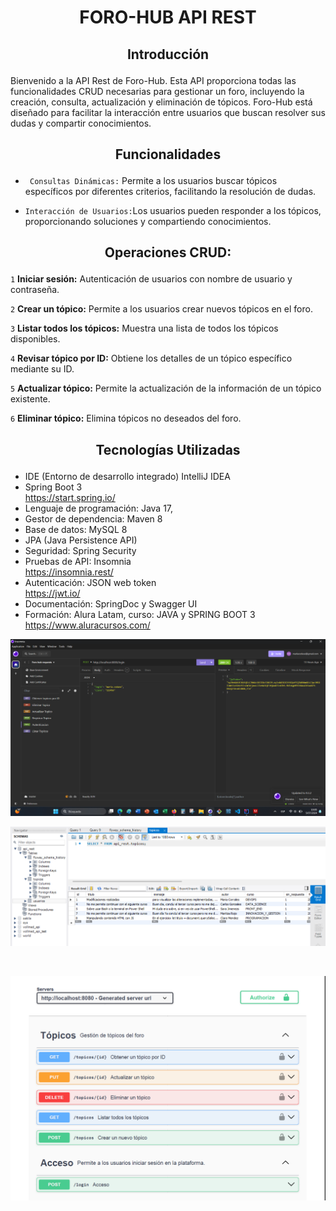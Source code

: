 # <h1 align="center">FORO-HUB API REST </h1>

## <p align="center">Introducción

Bienvenido a la API Rest de Foro-Hub. Esta API proporciona todas las funcionalidades CRUD necesarias para gestionar un foro, incluyendo la creación, consulta, actualización y eliminación de tópicos. Foro-Hub está diseñado para facilitar la interacción entre usuarios que buscan resolver sus dudas y compartir conocimientos.



## <p align="center">Funcionalidades


- `  Consultas Dinámicas: `
Permite a los usuarios buscar tópicos específicos por diferentes criterios, facilitando la resolución de dudas.

- ` Interacción de Usuarios: `Los usuarios pueden responder a los tópicos, proporcionando soluciones y compartiendo conocimientos.


## <p align="center">Operaciones CRUD:

`1` **Iniciar sesión:** Autenticación de usuarios con nombre de usuario y contraseña.

`2` **Crear un tópico:** Permite a los usuarios crear nuevos tópicos en el foro.

`3` **Listar todos los tópicos:** Muestra una lista de todos los tópicos disponibles.

`4` **Revisar tópico por ID:** Obtiene los detalles de un tópico específico mediante su ID.

`5` **Actualizar tópico:** Permite la actualización de la información de un tópico existente.

`6` **Eliminar tópico:** Elimina tópicos no deseados del foro.

## <p align="center">Tecnologías Utilizadas

- IDE (Entorno de desarrollo integrado) IntelliJ IDEA
- Spring Boot 3<br><a>https://start.spring.io/</a><br>
- Lenguaje de programación: Java 17, 
- Gestor de dependencia: Maven 8
- Base de datos: MySQL 8
- JPA (Java Persistence API)
- Seguridad: Spring Security
- Pruebas de API: Insomnia <br><a>https://insomnia.rest/</a><br>
- Autenticación: JSON web token <br><a>https://jwt.io/</a><br>
- Documentación: SpringDoc y Swagger UI
- Formación: Alura Latam, curso: JAVA y SPRING BOOT 3 <a>https://www.aluracursos.com/</a><br>

<p align="center"> <img src="images/insomnia.png" alt=""></p>

<p align="center"> <img src="images/DB_TOPICOS.png" alt=""></p>

<p align="center"> <img src="images/DB_USUARIO.png.png" alt=""></p>

<p align="center"> <img src="images/swaggerr.png" alt=""></p>


